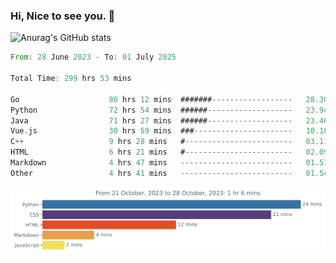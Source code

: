 ### Hi, Nice to see you. 👋

<!--
**EtherFin/EtherFin** is a ✨ _special_ ✨ repository because its `README.md` (this file) appears on your GitHub profile.

Here are some ideas to get you started:

- 🔭 I’m currently working on ...
- 🌱 I’m currently learning ...
- 👯 I’m looking to collaborate on ...
- 🤔 I’m looking for help with ...
- 💬 Ask me about ...
- 📫 How to reach me: ...
- 😄 Pronouns: ...
- ⚡ Fun fact: ...
-->


![Anurag's GitHub stats](https://github-readme-stats.vercel.app/api?username=EtherFin&bg_color=30,e96443,e97f43,e99943,e9b443,e9ce43,e9e843,d3e943,bee943,a9e943,94e943&title_color=fff&text_color=000&show_icons=true&icon_color=000)


<!--START_SECTION:waka-->

```rust
From: 28 June 2023 - To: 01 July 2025

Total Time: 299 hrs 53 mins

Go                    86 hrs 12 mins  #######------------------   28.30 %
Python                72 hrs 54 mins  ######-------------------   23.94 %
Java                  71 hrs 27 mins  ######-------------------   23.46 %
Vue.js                30 hrs 59 mins  ###----------------------   10.18 %
C++                   9 hrs 28 mins   #------------------------   03.11 %
HTML                  6 hrs 21 mins   #------------------------   02.09 %
Markdown              4 hrs 47 mins   -------------------------   01.57 %
Other                 4 hrs 41 mins   -------------------------   01.54 %
```

<!--END_SECTION:waka-->

<img
  src="https://github.com/EtherFin/EtherFin/blob/master/images/stat.svg"
  alt="Work Dashboard"
/>

